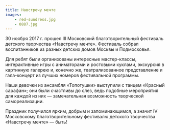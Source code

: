 ```yaml
---
title: Навстречу мечте
images:
    - red-sundress.jpg
    - 0887.jpg
---
```

30 ноября 2017 г. прошел III Московский благотворительный фестиваль детского творчества «Навстречу мечте». Фестиваль собрал воспитанников из разных детских домов Москвы и Подмосковья.

<!--more-->
Для ребят были организованы интересные мастер-классы, интерактивные игры с аниматорами и ростовыми куклами, экскурсия в картинную галерею и, конечно же, театрализованное представление и гала-концерт из лучших номеров фестивальной программы.

Наши девочки из ансамбля «Топотушки» выступили с танцем «Красный сарафан»; они были счастливы до слез, ведь подобные мероприятия для каждой из них — замечательная возможность творческой самореализации.

Праздник получился ярким, добрым и запоминающимся, а значит IV Московскому благотворительному фестивалю детского творчества «Навстречу мечте» — быть!

